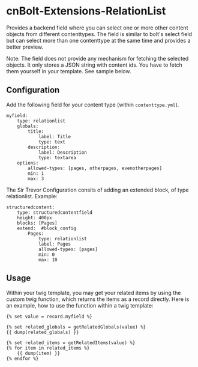 # cnBolt-Extensions-RelationList

Provides a backend field where you can select one or more other content objects from different contenttypes. The field is similar to bolt's select field but can select more than one contenttype at the same time and provides a better preview.

Note: The field does not provide any mechanism for fetching the selected objects. It only stores a JSON string with content ids. You have to fetch them yourself in your template. See sample below.

## Configuration
Add the following field for your content type (within `contenttype.yml`).
```
myfield:
    type: relationlist
    globals: 
        title:
            label: Title
            type: text
        description:
            label: Description
            type: textarea
    options:
        allowed-types: [pages, otherpages, evenotherpages]
        min: 1
        max: 3
```

The Sir Trevor Configuration consits of adding an extended block, of type relationlist. 
Example:
```
structuredcontent:
    type: structuredcontentfield
    height: 400px
    blocks: [Pages]
    extend:  #block_config
        Pages:
            type: relationlist
            label: Pages
            allowed-types: [pages]
            min: 0
            max: 10
```

## Usage
Within your twig template, you may get your related items by using the custom twig function, which returns the items as a record directly. Here is an example, how to use the function within a twig template:
```
{% set value = record.myfield %}

{% set related_globals = getRelatedGlobals(value) %}
{{ dump(related_globals) }}

{% set related_items = getRelatedItems(value) %}
{% for item in related_items %}
    {{ dump(item) }}
{% endfor %}
```
